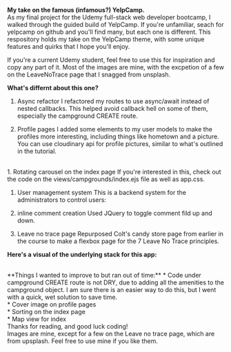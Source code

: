 **My take on the famous (infamous?) YelpCamp.**
<br>
As my final project for the Udemy full-stack web developer bootcamp, I walked through the guided build of YelpCamp. If you're unfamiliar, seach for yelpcamp on github and you'll find many, but each one is different. This respository holds my take on the YelpCamp theme, with some unique features and  quirks that I hope you'll enjoy. 

If you're a current Udemy student, feel free to use this for inspiration and copy any part of it. Most of the images are mine, with the excpetion of a few on the LeaveNoTrace page that I snagged from unsplash. 

**What's differnt about this one?**

1. Async refactor
I refactored my routes to use async/await instead of nested callbacks. This helped avoid callback hell on some of them, especially the campground CREATE route. 

1. Profile pages
I added some elements to my user models to make the profiles more interesting, including things like hometown and a picture. You can use cloudinary api for profile pictures, similar to what's outlined in the tutorial. 
<br>
1. Rotating carousel on the index page 
If you're interested in this, check out the code on the views/campgrounds/index.ejs file as well as app.css. 

1. User management system
This is a backend system for the administrators to control users:


1. inline comment creation
Used JQuery to toggle comment fild up and down. 

1. Leave no trace page
Repurposed Colt's candy store page from earlier in the course to make a flexbox page for the 7 Leave No Trace principles.

**Here's a visual of the underlying stack for this app:**

<br>
**Things I wanted to improve to but ran out of time:**
* Code under campground CREATE route is not DRY, due to adding all the amenities to the campground object. I am sure there is an easier way to do this, but I went with a quick, wet solution to save time. 
<br>
* Cover image on profile pages
<br>
* Sorting on the index page
<br>
* Map view for index
<br>
Thanks for reading, and good luck coding!
<br>
Images are mine, except for a few on the Leave no trace page, which are from upsplash. Feel free to use mine if you like them. 
